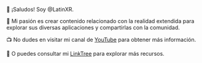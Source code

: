👋 ¡Saludos! Soy @LatinXR.

🌱 Mi pasión es crear contenido relacionado con la realidad extendida para explorar sus diversas aplicaciones y compartirlas con la comunidad.

📺 No dudes en visitar mi canal de <a href="https://youtube.com/@LatinXR?si=H1-o7RvjB5nUSQb5">YouTube</a> para obtener más información.

🌳 O puedes consultar mi <a href="https://linktr.ee/latinxr">LinkTree</a> para explorar más recursos.
